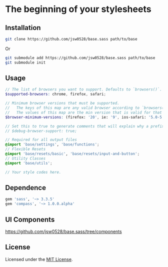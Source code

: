 # The beginning of your stylesheets

## Installation

```sh
git clone https://github.com/jsw0528/base.sass path/to/base
```

Or

```sh
git submodule add https://github.com/jsw0528/base.sass path/to/base
git submodule init
```

## Usage

```scss
// The list of browsers you want to support. Defaults to `browsers()`.
$supported-browsers: chrome, firefox, safari;

// Minimum browser versions that must be supported.
//   The keys of this map are any valid browser according to `browsers()`.
//   The values of this map are the min version that is valid for that browser according to `browser-versions($browser)`.
$browser-minimum-versions: (firefox: '20', ie: '9', ios-safari: '5.0-5.1', android: '2.3');

// Set this to true to generate comments that will explain why a prefix was included or omitted.
// $debug-browser-support: true;

// Required for all output files
@import 'base/settings', 'base/functions';
// Flexible Resets
@import 'base/resets/basic', 'base/resets/input-and-button';
// Utility Classes
@import 'base/utils';

// Your style codes here.
```

## Dependence

```ruby
gem 'sass', '~> 3.3.5'
gem 'compass', '~> 1.0.0.alpha'
```

## UI Components

https://github.com/jsw0528/base.sass/tree/components

## License

Licensed under the [MIT License](http://www.opensource.org/licenses/mit-license.php).
